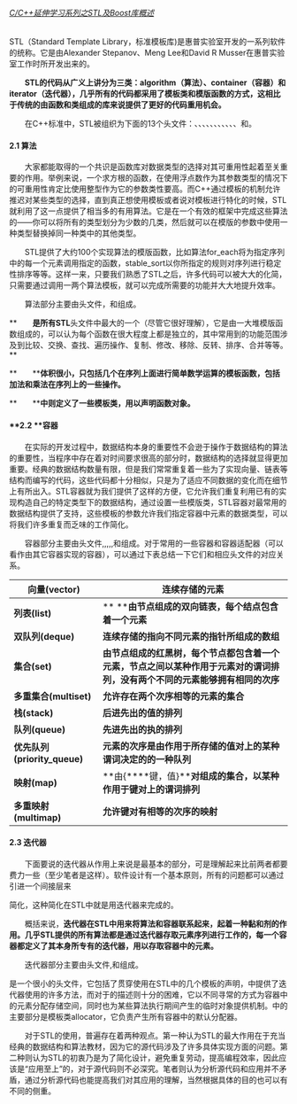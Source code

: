 ###### [C/C++延伸学习系列之STL及Boost库概述](https://www.cnblogs.com/maybe2030/p/5299577.html)

STL（Standard Template Library，标准模板库)是惠普实验室开发的一系列软件的统称。它是由Alexander Stepanov、Meng Lee和David R Musser在惠普实验室工作时所开发出来的。

　　**STL的代码从广义上讲分为三类：algorithm（算法）、container（容器）和iterator（迭代器），几乎所有的代码都采用了模板类和模版函数的方式，这相比于传统的由函数和类组成的库来说提供了更好的代码重用机会。**

　　在C++标准中，STL被组织为下面的13个头文件：<algorithm>、<deque>、<functional>、<iterator>、<vector>、<list>、<map>、<memory>、<numeric>、<queue>、<set>、<stack>和<utility>。

#### 2.1 算法

　　大家都能取得的一个共识是函数库对数据类型的选择对其可重用性起着至关重要的作用。举例来说，一个求方根的函数，在使用浮点数作为其参数类型的情况下的可重用性肯定比使用整型作为它的参数类性要高。而C++通过模板的机制允许推迟对某些类型的选择，直到真正想使用模板或者说对模板进行特化的时候，STL就利用了这一点提供了相当多的有用算法。它是在一个有效的框架中完成这些算法的——你可以将所有的类型划分为少数的几类，然后就可以在模版的参数中使用一种类型替换掉同一种类中的其他类型。

　　STL提供了大约100个实现算法的模版函数，比如算法for_each将为指定序列中的每一个元素调用指定的函数，stable_sort以你所指定的规则对序列进行稳定性排序等等。这样一来，只要我们熟悉了STL之后，许多代码可以被大大的化简，只需要通过调用一两个算法模板，就可以完成所需要的功能并大大地提升效率。

　　算法部分主要由头文件<algorithm>，<numeric>和<functional>组成。

**　　<algorithm>****是所有STL****头文件中最大的一个（尽管它很好理解），它是由一大堆模版函数组成的，可以认为每个函数在很大程度上都是独立的，其中常用到的功能范围涉及到比较、交换、查找、遍历操作、复制、修改、移除、反转、排序、合并等等。**

**　　<numeric>****体积很小，只包括几个在序列上面进行简单数学运算的模板函数，包括加法和乘法在序列上的一些操作。**

**　　<functional>****中则定义了一些模板类，用以声明函数对象。**

#### **2.2 **容器

　　在实际的开发过程中，数据结构本身的重要性不会逊于操作于数据结构的算法的重要性，当程序中存在着对时间要求很高的部分时，数据结构的选择就显得更加重要。经典的数据结构数量有限，但是我们常常重复着一些为了实现向量、链表等结构而编写的代码，这些代码都十分相似，只是为了适应不同数据的变化而在细节上有所出入。STL容器就为我们提供了这样的方便，它允许我们重复利用已有的实现构造自己的特定类型下的数据结构，通过设置一些模版类，STL容器对最常用的数据结构提供了支持，这些模板的参数允许我们指定容器中元素的数据类型，可以将我们许多重复而乏味的工作简化。

　　容器部分主要由头文件<vector>,<list>,<deque>,<set>,<map>,<stack>和<queue>组成。对于常用的一些容器和容器适配器（可以看作由其它容器实现的容器），可以通过下表总结一下它们和相应头文件的对应关系。

| **向量(vector)**           | **连续存储的元素<vector>**                      |
| ------------------------ | ---------------------------------------- |
| **列表(list)**             | ** ****由节点组成的双向链表，每个结点包含着一个元素<list>**    |
| **双队列(deque)**           | **连续存储的指向不同元素的指针所组成的数组<deque>**          |
| **集合(set)**              | **由节点组成的红黑树，每个节点都包含着一个元素，节点之间以某种作用于元素对的谓词排列，没有两个不同的元素能够拥有相同的次序 <set>** |
| **多重集合(multiset)**       | **允许存在两个次序相等的元素的集合 <set>**               |
| **栈(stack)**             | **后进先出的值的排列 <stack>**                    |
| **队列(queue)**            | **先进先出的执的排列 <queue>**                    |
| **优先队列(priority_queue)** | **元素的次序是由作用于所存储的值对上的某种谓词决定的的一种队列 <queue>** |
| **映射(map)**              | **由{****键，值}****对组成的集合，以某种作用于键对上的谓词排列 <map>** |
| **多重映射(multimap)**       | **允许键对有相等的次序的映射 <map>**                  |

#### 2.3 迭代器

 　　下面要说的迭代器从作用上来说是最基本的部分，可是理解起来比前两者都要费力一些（至少笔者是这样）。软件设计有一个基本原则，所有的问题都可以通过引进一个间接层来

简化，这种简化在STL中就是用迭代器来完成的。

　　概括来说，**迭代器在STL中用来将算法和容器联系起来，起着一种黏和剂的作用。几乎STL提供的所有算法都是通过迭代器存取元素序列进行工作的，每一个容器都定义了其本身所专有的迭代器，用以存取容器中的元素。**

 　　迭代器部分主要由头文件<utility>,<iterator>和<memory>组成。

<utility>是一个很小的头文件，它包括了贯穿使用在STL中的几个模板的声明，<iterator>中提供了迭代器使用的许多方法，而对于<memory>的描述则十分的困难，它以不同寻常的方式为容器中的元素分配存储空间，同时也为某些算法执行期间产生的临时对象提供机制。<memory>中的主要部分是模板类allocator，它负责产生所有容器中的默认分配器。

　　对于STL的使用，普遍存在着两种观点。第一种认为STL的最大作用在于充当经典的数据结构和算法教材，因为它的源代码涉及了许多具体实现方面的问题。第二种则认为STL的初衷乃是为了简化设计，避免重复劳动，提高编程效率，因此应该是“应用至上”的，对于源代码则不必深究。笔者则认为分析源代码和应用并不矛盾，通过分析源代码也能提高我们对其应用的理解，当然根据具体的目的也可以有不同的侧重。